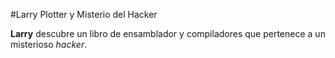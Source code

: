 
#Larry Plotter y Misterio del Hacker

**Larry** descubre un libro de ensamblador y compiladores que pertenece a un
misterioso *hacker*.
